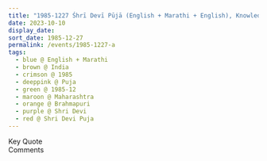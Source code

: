 ```yaml
---
title: "1985-1227 Śhrī Devī Pūjā (English + Marathi + English), Knowledge of the Roots, Brahmapuri, Maharashtra, India"
date: 2023-10-10
display_date: 
sort_date: 1985-12-27
permalink: /events/1985-1227-a
tags:
  - blue @ English + Marathi
  - brown @ India
  - crimson @ 1985
  - deeppink @ Puja
  - green @ 1985-12
  - maroon @ Maharashtra
  - orange @ Brahmapuri
  - purple @ Shri Devi
  - red @ Shri Devi Puja
---
```


<wave-list>
  <list-title color="green" width="75">Key Quote</list-title>
  <list-item color="BlanchedAlmond"  width="200"></list-item>
  <list-item color="Lavender"></list-item>
  <list-item color="BlanchedAlmond"></list-item>
</wave-list>

<br>

<wave-list>
  <list-title color="green" width="75">Comments</list-title>
  <list-item color="BlanchedAlmond"  width="200"></list-item>
  <list-item color="Lavender"></list-item>
  <list-item color="BlanchedAlmond"></list-item>
</wave-list>